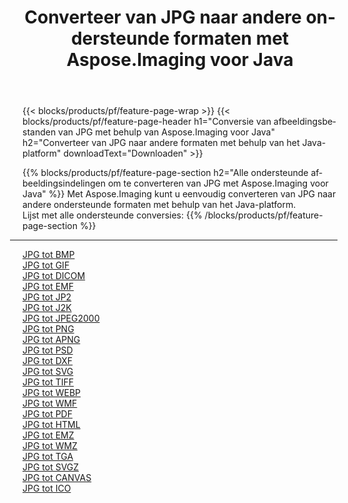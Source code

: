 ﻿---
title: Converteer van JPG naar andere ondersteunde formaten met Aspose.Imaging voor Java 
weight: 3920
url: /nl/java/conversion/from/jpg 
lang: nl
langdirlevel: 2
locales: zh-hans,ja,it,ru,de,es,fr,nl,id,lt,pl,pt,vi,tr,ko,zh-hant,ar,hi,th,sv,cs,uk,he
description: Met Aspose.Imaging kunt u eenvoudig converteren van JPG naar andere formaten met behulp van het Java-platform
---

{{< blocks/products/pf/feature-page-wrap >}}
{{< blocks/products/pf/feature-page-header h1="Conversie van afbeeldingsbestanden van JPG met behulp van Aspose.Imaging voor Java" h2="Converteer van JPG naar andere formaten met behulp van het Java-platform" downloadText="Downloaden" >}}


{{% blocks/products/pf/feature-page-section  h2="Alle ondersteunde afbeeldingsindelingen om te converteren van JPG met Aspose.Imaging voor Java" %}}
Met Aspose.Imaging kunt u eenvoudig converteren van JPG naar andere ondersteunde formaten met behulp van het Java-platform.
<br/>
Lijst met alle ondersteunde conversies:
{{% /blocks/products/pf/feature-page-section %}}
<div class="container-fluid productfamilypage bg-gray">
    <div class="convertypes bg-gray agp-content section">
        <div class="container">
		<hr style="margin-left:-20px;"/>
		<div class="row other-converters">
		    <div class='col-md-2 other-converter remove-lp remove-rp'><a href="/imaging/nl/java/conversion/jpg-to-bmp" >JPG tot BMP</a></div><div class='col-md-2 other-converter remove-lp remove-rp'><a href="/imaging/nl/java/conversion/jpg-to-gif" >JPG tot GIF</a></div><div class='col-md-2 other-converter remove-lp remove-rp'><a href="/imaging/nl/java/conversion/jpg-to-dicom" >JPG tot DICOM</a></div><div class='col-md-2 other-converter remove-lp remove-rp'><a href="/imaging/nl/java/conversion/jpg-to-emf" >JPG tot EMF</a></div><div class='col-md-2 other-converter remove-lp remove-rp'><a href="/imaging/nl/java/conversion/jpg-to-jp2" >JPG tot JP2</a></div><div class='col-md-2 other-converter remove-lp remove-rp'><a href="/imaging/nl/java/conversion/jpg-to-j2k" >JPG tot J2K</a></div><div class='col-md-2 other-converter remove-lp remove-rp'><a href="/imaging/nl/java/conversion/jpg-to-jpeg2000" >JPG tot JPEG2000</a></div><div class='col-md-2 other-converter remove-lp remove-rp'><a href="/imaging/nl/java/conversion/jpg-to-png" >JPG tot PNG</a></div><div class='col-md-2 other-converter remove-lp remove-rp'><a href="/imaging/nl/java/conversion/jpg-to-apng" >JPG tot APNG</a></div><div class='col-md-2 other-converter remove-lp remove-rp'><a href="/imaging/nl/java/conversion/jpg-to-psd" >JPG tot PSD</a></div><div class='col-md-2 other-converter remove-lp remove-rp'><a href="/imaging/nl/java/conversion/jpg-to-dxf" >JPG tot DXF</a></div><div class='col-md-2 other-converter remove-lp remove-rp'><a href="/imaging/nl/java/conversion/jpg-to-svg" >JPG tot SVG</a></div><div class='col-md-2 other-converter remove-lp remove-rp'><a href="/imaging/nl/java/conversion/jpg-to-tiff" >JPG tot TIFF</a></div><div class='col-md-2 other-converter remove-lp remove-rp'><a href="/imaging/nl/java/conversion/jpg-to-webp" >JPG tot WEBP</a></div><div class='col-md-2 other-converter remove-lp remove-rp'><a href="/imaging/nl/java/conversion/jpg-to-wmf" >JPG tot WMF</a></div><div class='col-md-2 other-converter remove-lp remove-rp'><a href="/imaging/nl/java/conversion/jpg-to-pdf" >JPG tot PDF</a></div><div class='col-md-2 other-converter remove-lp remove-rp'><a href="/imaging/nl/java/conversion/jpg-to-html" >JPG tot HTML</a></div><div class='col-md-2 other-converter remove-lp remove-rp'><a href="/imaging/nl/java/conversion/jpg-to-emz" >JPG tot EMZ</a></div><div class='col-md-2 other-converter remove-lp remove-rp'><a href="/imaging/nl/java/conversion/jpg-to-wmz" >JPG tot WMZ</a></div><div class='col-md-2 other-converter remove-lp remove-rp'><a href="/imaging/nl/java/conversion/jpg-to-tga" >JPG tot TGA</a></div><div class='col-md-2 other-converter remove-lp remove-rp'><a href="/imaging/nl/java/conversion/jpg-to-svgz" >JPG tot SVGZ</a></div><div class='col-md-2 other-converter remove-lp remove-rp'><a href="/imaging/nl/java/conversion/jpg-to-canvas" >JPG tot CANVAS</a></div><div class='col-md-2 other-converter remove-lp remove-rp'><a href="/imaging/nl/java/conversion/jpg-to-ico" >JPG tot ICO</a></div>
                </div>
        </div>
    </div>
</div>
<br/>

